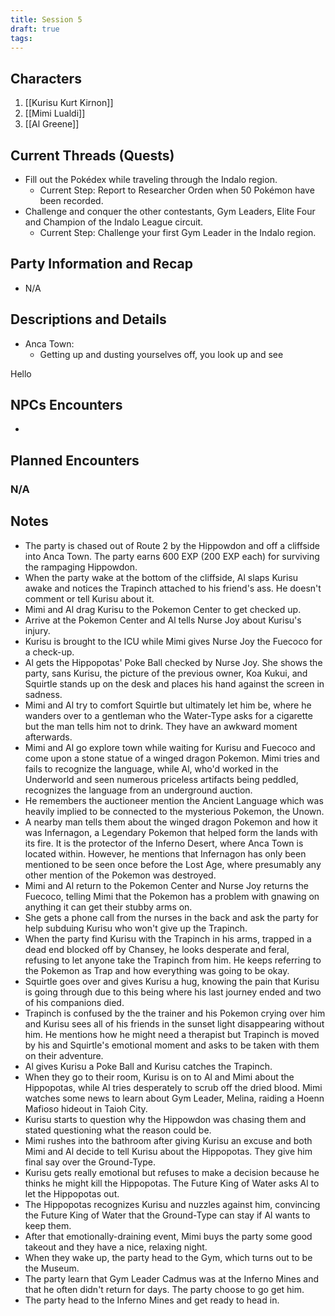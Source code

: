 ```yaml
---
title: Session 5
draft: true
tags:
---
```

## Characters
1. [[Kurisu Kurt Kirnon]]
2. [[Mimi Lualdi]]
3. [[Al Greene]]

## Current Threads (Quests)
 - Fill out the Pokédex while traveling through the Indalo region.
	- Current Step: Report to Researcher Orden when 50 Pokémon have been recorded.
- Challenge and conquer the other contestants, Gym Leaders, Elite Four and Champion of the Indalo League circuit.
	- Current Step: Challenge your first Gym Leader in the Indalo region.

## Party Information and Recap
- N/A

## Descriptions and Details
- Anca Town:
	- Getting up and dusting yourselves off, you look up and see 

Hello

## NPCs Encounters
- 

## Planned Encounters

### N/A

## Notes
- The party is chased out of Route 2 by the Hippowdon and off a cliffside into Anca Town. The party earns 600 EXP (200 EXP each) for surviving the rampaging Hippowdon. 
- When the party wake at the bottom of the cliffside, Al slaps Kurisu awake and notices the Trapinch attached to his friend's ass. He doesn't comment or tell Kurisu about it.
- Mimi and Al drag Kurisu to the Pokemon Center to get checked up. 
- Arrive at the Pokemon Center and Al tells Nurse Joy about Kurisu's injury.
- Kurisu is brought to the ICU while Mimi gives Nurse Joy the Fuecoco for a check-up.
- Al gets the Hippopotas' Poke Ball checked by Nurse Joy. She shows the party, sans Kurisu, the picture of the previous owner, Koa Kukui, and Squirtle stands up on the desk and places his hand against the screen in sadness.
- Mimi and Al try to comfort Squirtle but ultimately let him be, where he wanders over to a gentleman who the Water-Type asks for a cigarette but the man tells him not to drink. They have an awkward moment afterwards.
- Mimi and Al go explore town while waiting for Kurisu and Fuecoco and come upon a stone statue of a winged dragon Pokemon. Mimi tries and fails to recognize the language, while Al, who'd worked in the Underworld and seen numerous priceless artifacts being peddled, recognizes the language from an underground auction. 
- He remembers the auctioneer mention the Ancient Language which was heavily implied to be connected to the mysterious Pokemon, the Unown.
- A nearby man tells them about the winged dragon Pokemon and how it was Infernagon, a Legendary Pokemon that helped form the lands with its fire. It is the protector of the Inferno Desert, where Anca Town is located within. However, he mentions that Infernagon has only been mentioned to be seen once before the Lost Age, where presumably any other mention of the Pokemon was destroyed.
- Mimi and Al return to the Pokemon Center and Nurse Joy returns the Fuecoco, telling Mimi that the Pokemon has a problem with gnawing on anything it can get their stubby arms on. 
- She gets a phone call from the nurses in the back and ask the party for help subduing Kurisu who won't give up the Trapinch.
- When the party find Kurisu with the Trapinch in his arms, trapped in a dead end blocked off by Chansey, he looks desperate and feral, refusing to let anyone take the Trapinch from him. He keeps referring to the Pokemon as Trap and how everything was going to be okay.
- Squirtle goes over and gives Kurisu a hug, knowing the pain that Kurisu is going through due to this being where his last journey ended and two of his companions died.
- Trapinch is confused by the the trainer and his Pokemon crying over him and Kurisu sees all of his friends in the sunset light disappearing without him. He mentions how he might need a therapist but Trapinch is moved by his and Squirtle's emotional moment and asks to be taken with them on their adventure.
- Al gives Kurisu a Poke Ball and Kurisu catches the Trapinch.
- When they go to their room, Kurisu is on to Al and Mimi about the Hippopotas, while Al tries desperately to scrub off the dried blood. Mimi watches some news to learn about Gym Leader, Melina, raiding a Hoenn Mafioso hideout in Taioh City.
- Kurisu starts to question why the Hippowdon was chasing them and stated questioning what the reason could be.
- Mimi rushes into the bathroom after giving Kurisu an excuse and both Mimi and Al decide to tell Kurisu about the Hippopotas. They give him final say over the Ground-Type.
- Kurisu gets really emotional but refuses to make a decision because he thinks he might kill the Hippopotas. The Future King of Water asks Al to let the Hippopotas out.
- The Hippopotas recognizes Kurisu and nuzzles against him, convincing the Future King of Water that the Ground-Type can stay if Al wants to keep them.
- After that emotionally-draining event, Mimi buys the party some good takeout and they have a nice, relaxing night.
- When they wake up, the party head to the Gym, which turns out to be the Museum.
- The party learn that Gym Leader Cadmus was at the Inferno Mines and that he often didn't return for days. The party choose to go get him.
- The party head to the Inferno Mines and get ready to head in.
